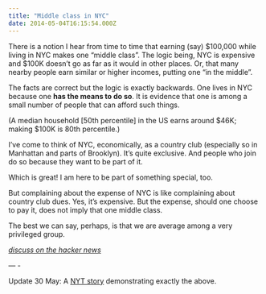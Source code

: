 ```yaml
---
title: "Middle class in NYC"
date: 2014-05-04T16:15:54.000Z
---
```


There is a notion I hear from time to time that earning (say) $100,000 while living in NYC makes one “middle class”. The logic being, NYC is expensive and $100K doesn’t go as far as it would in other places. Or, that many nearby people earn similar or higher incomes, putting one “in the middle”.

The facts are correct but the logic is exactly backwards. One lives in NYC because one **has the means to do so**. It is evidence that one is among a small number of people that can afford such things.

(A median household [50th percentile] in the US earns around $46K; making $100K is 80th percentile.)

I’ve come to think of NYC, economically, as a country club (especially so in Manhattan and parts of Brooklyn). It’s quite exclusive. And people who join do so because they want to be part of it.

Which is great! I am here to be part of something special, too.

But complaining about the expense of NYC is like complaining about country club dues. Yes, it’s expensive. But the expense, should one choose to pay it, does not imply that one middle class.

The best we can say, perhaps, is that we are average among a very privileged group.

[_discuss on the hacker news_](https://news.ycombinator.com/item?id=7694989)

— -

Update 30 May: A [NYT story](http://www.nytimes.com/2014/06/01/realestate/middle-class-finds-few-affordable-manhattan-apartments.html) demonstrating exactly the above.
